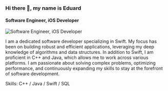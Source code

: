 ### Hi there 👋, my name is Eduard
#### Software Engineer, iOS Developer
![Software Engineer, iOS Developer](https://media.licdn.com/dms/image/v2/D4D16AQH9JECneK5eOg/profile-displaybackgroundimage-shrink_350_1400/profile-displaybackgroundimage-shrink_350_1400/0/1725991278582?e=1736380800&v=beta&t=PG39fqXIJ2cNCKbVLpYm-KRtSXnkkzF23wfaegAplRo)

I am a dedicated software developer specializing in Swift. My focus has been on building robust and efficient applications, leveraging my deep knowledge of algorithms and data structures. In addition to Swift, I am proficient in C++ and Java, which allows me to work across various platforms. I am passionate about solving complex problems, optimizing performance, and continuously expanding my skills to stay at the forefront of software development.

Skills: C++ / Java / Swift / SQL
